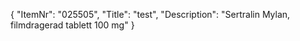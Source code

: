{
  "ItemNr": "025505",
  "Title": "test",
  "Description": "Sertralin Mylan, filmdragerad tablett 100 mg"
}